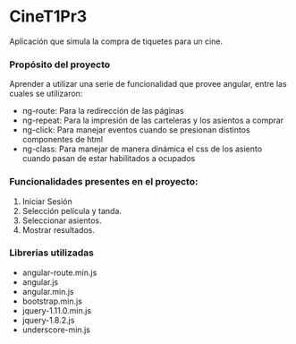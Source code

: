 # CineT1Pr3
Aplicación que simula la compra de tiquetes para un cine.

### Propósito del proyecto
Aprender a utilizar una serie de funcionalidad que provee angular, entre las cuales se utilizaron:
* ng-route: Para la redirección de las páginas
* ng-repeat: Para la impresión de las carteleras y los asientos a comprar
* ng-click: Para manejar eventos cuando se presionan distintos componentes de html
* ng-class: Para manejar de manera dinámica el css de los asiento cuando pasan de estar habilitados a ocupados

### Funcionalidades presentes en el proyecto:

1. Iniciar Sesión
2. Selección película y tanda.
3. Seleccionar asientos.
4. Mostrar resultados.

### Librerias utilizadas
* angular-route.min.js
* angular.js
* angular.min.js
* bootstrap.min.js
* jquery-1.11.0.min.js
* jquery-1.8.2.js
* underscore-min.js
